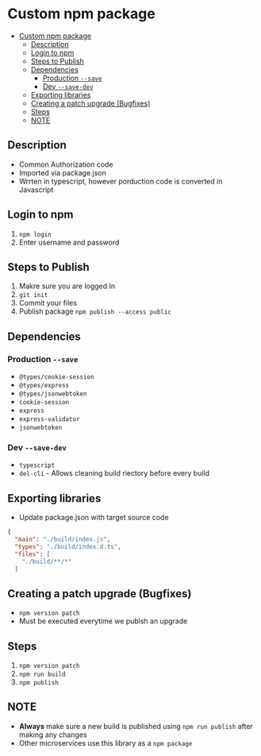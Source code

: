 # Custom npm package

- [Custom npm package](#custom-npm-package)
  - [Description](#description)
  - [Login to npm](#login-to-npm)
  - [Steps to Publish](#steps-to-publish)
  - [Dependencies](#dependencies)
    - [Production `--save`](#production---save)
    - [Dev `--save-dev`](#dev---save-dev)
  - [Exporting libraries](#exporting-libraries)
  - [Creating a patch upgrade (Bugfixes)](#creating-a-patch-upgrade-bugfixes)
  - [Steps](#steps)
  - [NOTE](#note)

## Description

- Common Authorization code
- Imported via package.json
- Wrrten in typescript, however porduction code is converted in Javascript

## Login to npm

1. `npm login`
2. Enter username and password

## Steps to Publish

1. Makre sure you are logged In
2. `git init`
3. Commit your files
4. Publish package `npm publish --access public`

## Dependencies

### Production `--save`

- `@types/cookie-session`
- `@types/express`
- `@types/jsonwebtoken`
- `cookie-session`
- `express`
- `express-validator`
- `jsonwebtoken`

### Dev `--save-dev`

- `typescript`
- `del-cli` - Allows cleaning build riectory before every build

## Exporting libraries

- Update package.json with target source code
```json
{
  "main": "./build/index.js",
  "types": "./build/index.d.ts",
  "files": [
    "./build/**/*"
  ]
```

## Creating a patch upgrade (Bugfixes)
- `npm version patch`
- Must be executed everytime we publsh an upgrade

## Steps
1. `npm version patch`
2. `npm run build`
3. `npm publish`

## NOTE

- **Always** make sure a new build is published using `npm run publish` after making any changes
- Other microservices use this library as a `npm package`
